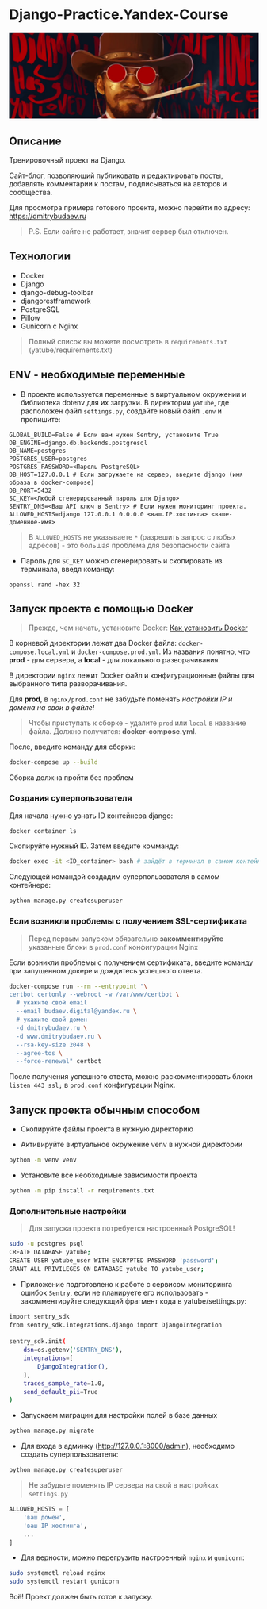 # Django-Practice.Yandex-Course

![Django Love](_assets/django_love.png)

## Описание

Тренировочный проект на Django.

Сайт-блог, позволяющий публиковать и редактировать посты, добавлять комментарии к постам, подписываться на авторов и сообщества.

Для просмотра примера готового проекта, можно перейти по адресу: https://dmitrybudaev.ru

> P.S. Если сайте не работает, значит сервер был отключен.


## Технологии

- Docker
- Django
- django-debug-toolbar
- djangorestframework
- PostgreSQL
- Pillow
- Gunicorn c Nginx

>Полный список вы можете посмотреть в `requirements.txt` (yatube/requirements.txt)

## ENV - необходимые переменные

- В проекте используется переменные в виртуальном окружении и библиотека dotenv для их загрузки. В директории `yatube`, где расположен файл `settings.py`, создайте новый файл `.env` и пропишите:

```text
GLOBAL_BUILD=False # Если вам нужен Sentry, установите True
DB_ENGINE=django.db.backends.postgresql
DB_NAME=postgres
POSTGRES_USER=postgres
POSTGRES_PASSWORD=<Пароль PostgreSQL>
DB_HOST=127.0.0.1 # Если загружаете на сервер, введите django (имя образа в docker-compose)
DB_PORT=5432
SC_KEY=<Любой сгенерированный пароль для Django>
SENTRY_DNS=<Ваш API ключ в Sentry> # Если нужен мониторинг проекта.
ALLOWED_HOSTS=django 127.0.0.1 0.0.0.0 <ваш.IP.хостинга> <ваше-доменное-имя>
```

> В `ALLOWED_HOSTS` не указываете `*` (разрешить запрос с любых адресов) - это большая проблема для безопасности сайта

- Пароль для `SC_KEY` можно сгенерировать и скопировать из терминала, введя команду:
```
openssl rand -hex 32
```

## Запуск проекта с помощью Docker

> Прежде, чем начать, установите Docker: [Как установить Docker](https://docs.docker.com/engine/install/)

В корневой директории лежат два Docker файла: `docker-compose.local.yml` и `docker-compose.prod.yml`.
Из названия понятно, что **prod** - для сервера, а **local** - для локального разворачивания.

В директории `nginx` лежит Docker файл и конфигурационные файлы для выбранного типа разворачивания.

Для **prod**, в `nginx/prod.conf` не забудьте поменять *настройки IP и домена на свои в файле!*

> Чтобы приступать к сборке - удалите `prod` или `local` в название файла. Должно получится: **docker-compose.yml**. 

После, введите команду для сборки:

```bash
docker-compose up --build
```
Сборка должна пройти без проблем


### Создания суперпользователя

Для начала нужно узнать ID контейнера django:

```bash
docker container ls
```

Скопируйте нужный ID. Затем введите комманду:

```bash
docker exec -it <ID_container> bash # зайдёт в терминал в самом контейнере
```

Следующей командой создадим суперпользователя в самом контейнере:

```bash
python manage.py createsuperuser
```

### Если возникли проблемы с получением SSL-сертификата

> Перед первым запуском обязательно **закомментируйте** указанные блоки в `prod.conf` конфигурации Nginx

Если возникли проблемы с получением сертификата, введите команду при запущенном докере и дождитесь успешного ответа.

```bash
docker-compose run --rm --entrypoint "\
certbot certonly --webroot -w /var/www/certbot \
  # укажите свой email
  --email budaev.digital@yandex.ru \
  # укажите свой домен
  -d dmitrybudaev.ru \
  -d www.dmitrybudaev.ru \
  --rsa-key-size 2048 \
  --agree-tos \
  --force-renewal" certbot
```

После получения успешного ответа, можно раскомментировать блоки `listen 443 ssl;` в `prod.conf` конфигурации Nginx.


## Запуск проекта обычным способом

- Скопируйте файлы проекта в нужную директорию

- Активируйте виртуальное окружение venv в нужной директории
```bash
python -m venv venv
```

- Установите все необходимые зависимости проекта
```bash
python -m pip install -r requirements.txt
``` 

### Дополнительные настройки


> Для запуска проекта потребуется настроенный PostgreSQL!

```bash
sudo -u postgres psql
CREATE DATABASE yatube;
CREATE USER yatube_user WITH ENCRYPTED PASSWORD 'password'; 
GRANT ALL PRIVILEGES ON DATABASE yatube TO yatube_user;
```
- Приложение подготовлено к работе с сервисом мониторинга ошибок `Sentry`, если не планируете его использовать - закомментируйте следующий фрагмент кода в yatube/settings.py:

```bash
import sentry_sdk
from sentry_sdk.integrations.django import DjangoIntegration

sentry_sdk.init(
    dsn=os.getenv('SENTRY_DNS'),
    integrations=[
        DjangoIntegration(),
    ],
    traces_sample_rate=1.0,
    send_default_pii=True
)
```

- Запускаем миграции для настройки полей в базе данных

```bash
python manage.py migrate
```

- Для входа в админку (http://127.0.0.1:8000/admin), необходимо создать суперпользователя:
```bash
python manage.py createsuperuser
```

> Не забудьте поменять IP сервера на свой в настройках `settings.py`
```python
ALLOWED_HOSTS = [
    'ваш домен',
    'ваш IP хостинга',
    ...
]
```

- Для верности, можно перегрузить настроенный `nginx` и `gunicorn`:
```bash
sudo systemctl reload nginx
sudo systemctl restart gunicorn
```

Всё! Проект должен быть готов к запуску.